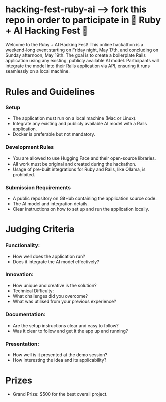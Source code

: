 # hacking-fest-ruby-ai --> fork this repo in order to participate in 🤖 Ruby + AI Hacking Fest 🤖

Welcome to the Ruby + AI Hacking Fest! This online hackathon is a weekend-long event starting on Friday night, May 17th, and concluding on Sunday afternoon, May 19th. The goal is to create a boilerplate Rails application using any existing, publicly available AI model. Participants will integrate the model into their Rails application via API, ensuring it runs seamlessly on a local machine.

# Rules and Guidelines
### Setup
* The application must run on a local machine (Mac or Linux).
* Integrate any existing and publicly available AI model with a Rails application.
* Docker is preferable but not mandatory.

### Development Rules
* You are allowed to use Hugging Face and their open-source libraries.
* All work must be original and created during the hackathon.
* Usage of pre-built integrations for Ruby and Rails, like Ollama, is prohibited.

### Submission Requirements
* A public repository on GitHub containing the application source code.
* The AI model and integration details.
* Clear instructions on how to set up and run the application locally.

# Judging Criteria
### Functionality:
* How well does the application run?
* Does it integrate the AI model effectively?

### Innovation:
* How unique and creative is the solution?
* Technical Difficulty:
* What challenges did you overcome?
* What was utilised from your previous experience?

### Documentation:
* Are the setup instructions clear and easy to follow?
* Was it clear to follow and get it the app up and running?

### Presentation:
* How well is it presented at the demo session?
* How interesting the idea and its applicability?

# Prizes
* Grand Prize: $500 for the best overall project.
